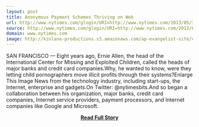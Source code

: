 ```yaml
---
layout: post
title: Anonymous Payment Schemes Thriving on Web
url: http://www.nytimes.com/glogin/URI=http://www.nytimes.com/2013/05/30/technology/anonymous-payment-schemes-thriving-on-web.html&OQ=partnerQ3DrssQ26emcQ3DrssQ26_rQ3D0&OP=49098756Q2FQ2BgQ7BPQ2BbQ3DPQ2BQ60Q60Q60Q2BQ5EPvfQ2BQ3EgQ51utggPHQ2BHxGQ23Q2Bx7Q2BQ23xQ2BPDQ51Q5Ebgfg8Q3DQ2BQ5BbgbQ3Dvgpu,Q7BQ5BQ3DvDbP,uQ51Q5EDvDu,PQ5EteQ26eb8,gb,Q60DQ5DQ27Q5EPvf
source: http://www.nytimes.com/glogin/URI=http://www.nytimes.com/2013/05/30/technology/anonymous-payment-schemes-thriving-on-web.html&OQ=partnerQ3DrssQ26emcQ3DrssQ26_rQ3D0&OP=49098756Q2FQ2BgQ7BPQ2BbQ3DPQ2BQ60Q60Q60Q2BQ5EPvfQ2BQ3EgQ51utggPHQ2BHxGQ23Q2Bx7Q2BQ23xQ2BPDQ51Q5Ebgfg8Q3DQ2BQ5BbgbQ3Dvgpu,Q7BQ5BQ3DvDbP,uQ51Q5EDvDu,PQ5EteQ26eb8,gb,Q60DQ5DQ27Q5EPvf
domain: www.nytimes.com
image: http://kinlane-productions.s3.amazonaws.com/ap-evangelist-site/curated/screenshots/www-nytimes-comgloginuri=www-nytimes-com20130530technologyanonymous-payment-schemes-thriving-on-web-html.png
---
```


<p>SAN FRANCISCO — Eight years ago, Ernie Allen, the head of the International Center for Missing and Exploited Children, called the heads of major banks and credit card companies.Why, he wanted to know, were they letting child pornographers move illicit profits through their systems?Enlarge This Image News from the technology industry, including start-ups, the Internet, enterprise and gadgets.On Twitter: @nytimesbits.And so began a collaboration between his organization, major banks, credit card companies, Internet service providers, payment processors, and Internet companies like Google and Microsoft.</p>
<center><p><a href="http://www.nytimes.com/glogin/URI=http://www.nytimes.com/2013/05/30/technology/anonymous-payment-schemes-thriving-on-web.html&OQ=partnerQ3DrssQ26emcQ3DrssQ26_rQ3D0&OP=49098756Q2FQ2BgQ7BPQ2BbQ3DPQ2BQ60Q60Q60Q2BQ5EPvfQ2BQ3EgQ51utggPHQ2BHxGQ23Q2Bx7Q2BQ23xQ2BPDQ51Q5Ebgfg8Q3DQ2BQ5BbgbQ3Dvgpu,Q7BQ5BQ3DvDbP,uQ51Q5EDvDu,PQ5EteQ26eb8,gb,Q60DQ5DQ27Q5EPvf" style='padding:25px; font-sze:18px; font-weight: bold;'>Read Full Story</a></p></center>
